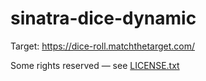 # sinatra-dice-dynamic

Target: https://dice-roll.matchthetarget.com/

Some rights reserved — see [LICENSE.txt](LICENSE.txt)
